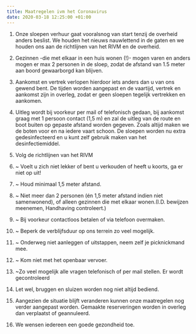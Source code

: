 ```yaml
---
title: Maatregelen ivm het Coronavirus
date: 2020-03-18 12:25:00 +01:00
---
```


 1. Onze sloepen verhuur gaat vooralsnog van start  tenzij de overheid anders beslist. We houden het nieuws nauwlettend in de gaten en we houden ons aan de richtlijnen van het RIVM en de overheid.

 2. Gezinnen -die met elkaar in een huis wonen (!)- mogen varen en anders mogen er max 2 personen in de sloep, zodat de afstand van 1.5 meter aan boord gewaarborgd kan blijven.

 3. Aankomst en vertrek verlopen hierdoor iets anders dan u van ons gewend bent.
    De tijden worden aangepast en de vaartijd, vertrek en aankomst zijn in overleg, zodat er geen sloepen tegelijk vertrekken en aankomen.

 4. Uitleg wordt bij voorkeur per mail of telefonisch gedaan, bij aankomst graag met 1 persoon contact (1,5 m) en zal de uitleg van de route en boot buiten op gepaste afstand worden gegeven. Zoals altijd maken we de boten voor en na iedere vaart schoon.  De sloepen worden nu extra gedesinfecteerd en u kunt zelf gebruik maken van het desinfectiemiddel.

 5. Volg  de richtlijnen van het RIVM


 7. ~ Voelt u zich niet lekker of bent u verkouden of heeft u koorts, ga er niet op uit!

 8. ~ Houd minimaal 1,5 meter afstand.

 9. ~  Niet meer dan 2 personen (én 1,5 meter afstand indien niet samenwonend), of alleen gezinnen die met elkaar wonen.(I.D. bewijzen meenemen, Handhaving controleert.)

10. ~ Bij voorkeur contactloos betalen of via telefoon overmaken.

11. ~ Beperk de verblijfsduur op ons terrein zo veel mogelijk.

12. ~ Onderweg niet aanleggen of uitstappen, neem zelf je picknickmand mee.

13. ~ Kom niet met het openbaar vervoer.

14. ~Zo veel mogelijk alle vragen telefonisch of per mail stellen. Er wordt gecontroleerd

15. Let wel, bruggen en sluizen worden nog niet altijd bediend. 

16. Aangezien de situatie blijft veranderen kunnen onze maatregelen nog verder aangepast worden. Gemaakte reserveringen worden in overleg dan verplaatst of geannuleerd.


1. We wensen iedereen een goede gezondheid toe.
